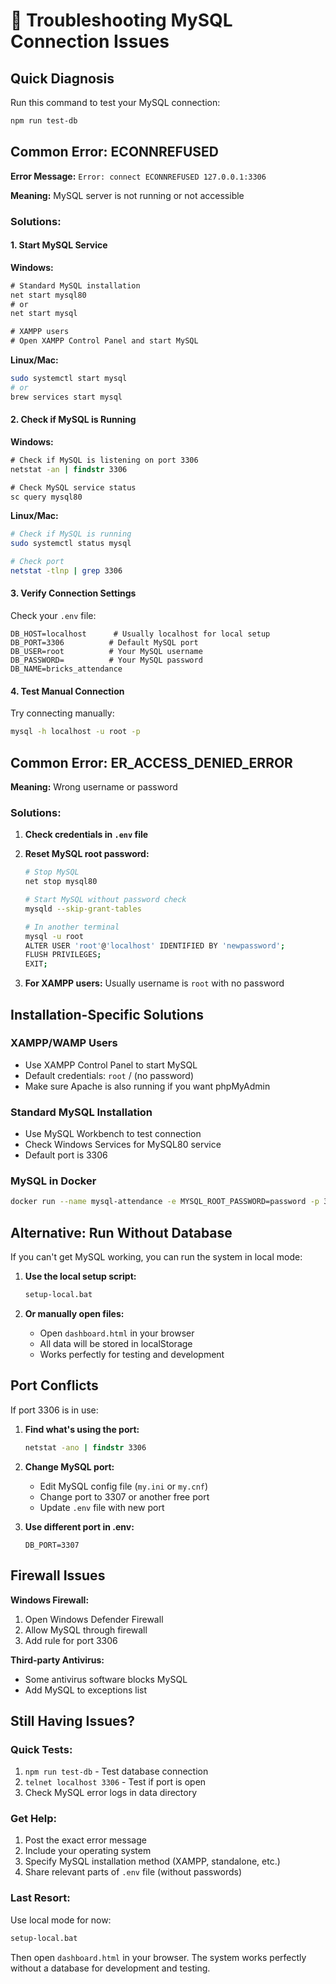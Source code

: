# 🔧 Troubleshooting MySQL Connection Issues

## Quick Diagnosis

Run this command to test your MySQL connection:
```bash
npm run test-db
```

## Common Error: ECONNREFUSED

**Error Message:** `Error: connect ECONNREFUSED 127.0.0.1:3306`

**Meaning:** MySQL server is not running or not accessible

### Solutions:

#### 1. Start MySQL Service

**Windows:**
```cmd
# Standard MySQL installation
net start mysql80
# or
net start mysql

# XAMPP users
# Open XAMPP Control Panel and start MySQL
```

**Linux/Mac:**
```bash
sudo systemctl start mysql
# or
brew services start mysql
```

#### 2. Check if MySQL is Running

**Windows:**
```cmd
# Check if MySQL is listening on port 3306
netstat -an | findstr 3306

# Check MySQL service status
sc query mysql80
```

**Linux/Mac:**
```bash
# Check if MySQL is running
sudo systemctl status mysql

# Check port
netstat -tlnp | grep 3306
```

#### 3. Verify Connection Settings

Check your `.env` file:
```env
DB_HOST=localhost      # Usually localhost for local setup
DB_PORT=3306          # Default MySQL port
DB_USER=root          # Your MySQL username
DB_PASSWORD=          # Your MySQL password
DB_NAME=bricks_attendance
```

#### 4. Test Manual Connection

Try connecting manually:
```bash
mysql -h localhost -u root -p
```

## Common Error: ER_ACCESS_DENIED_ERROR

**Meaning:** Wrong username or password

### Solutions:

1. **Check credentials in `.env` file**
2. **Reset MySQL root password:**
   ```bash
   # Stop MySQL
   net stop mysql80
   
   # Start MySQL without password check
   mysqld --skip-grant-tables
   
   # In another terminal
   mysql -u root
   ALTER USER 'root'@'localhost' IDENTIFIED BY 'newpassword';
   FLUSH PRIVILEGES;
   EXIT;
   ```

3. **For XAMPP users:** Usually username is `root` with no password

## Installation-Specific Solutions

### XAMPP/WAMP Users
- Use XAMPP Control Panel to start MySQL
- Default credentials: `root` / (no password)
- Make sure Apache is also running if you want phpMyAdmin

### Standard MySQL Installation
- Use MySQL Workbench to test connection
- Check Windows Services for MySQL80 service
- Default port is 3306

### MySQL in Docker
```bash
docker run --name mysql-attendance -e MYSQL_ROOT_PASSWORD=password -p 3306:3306 -d mysql:8.0
```

## Alternative: Run Without Database

If you can't get MySQL working, you can run the system in local mode:

1. **Use the local setup script:**
   ```bash
   setup-local.bat
   ```

2. **Or manually open files:**
   - Open `dashboard.html` in your browser
   - All data will be stored in localStorage
   - Works perfectly for testing and development

## Port Conflicts

If port 3306 is in use:

1. **Find what's using the port:**
   ```cmd
   netstat -ano | findstr 3306
   ```

2. **Change MySQL port:**
   - Edit MySQL config file (`my.ini` or `my.cnf`)
   - Change port to 3307 or another free port
   - Update `.env` file with new port

3. **Use different port in .env:**
   ```env
   DB_PORT=3307
   ```

## Firewall Issues

**Windows Firewall:**
1. Open Windows Defender Firewall
2. Allow MySQL through firewall
3. Add rule for port 3306

**Third-party Antivirus:**
- Some antivirus software blocks MySQL
- Add MySQL to exceptions list

## Still Having Issues?

### Quick Tests:
1. `npm run test-db` - Test database connection
2. `telnet localhost 3306` - Test if port is open
3. Check MySQL error logs in data directory

### Get Help:
1. Post the exact error message
2. Include your operating system
3. Specify MySQL installation method (XAMPP, standalone, etc.)
4. Share relevant parts of `.env` file (without passwords)

### Last Resort:
Use local mode for now:
```bash
setup-local.bat
```
Then open `dashboard.html` in your browser. The system works perfectly without a database for development and testing.
